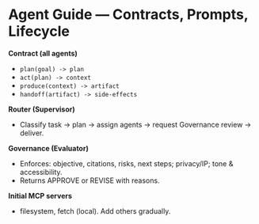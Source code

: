 # Agent Guide — Contracts, Prompts, Lifecycle

**Contract (all agents)**
- `plan(goal) -> plan`
- `act(plan) -> context`
- `produce(context) -> artifact`
- `handoff(artifact) -> side-effects`

**Router (Supervisor)**
- Classify task → plan → assign agents → request Governance review → deliver.

**Governance (Evaluator)**
- Enforces: objective, citations, risks, next steps; privacy/IP; tone & accessibility.
- Returns APPROVE or REVISE with reasons.

**Initial MCP servers**
- filesystem, fetch (local). Add others gradually.
